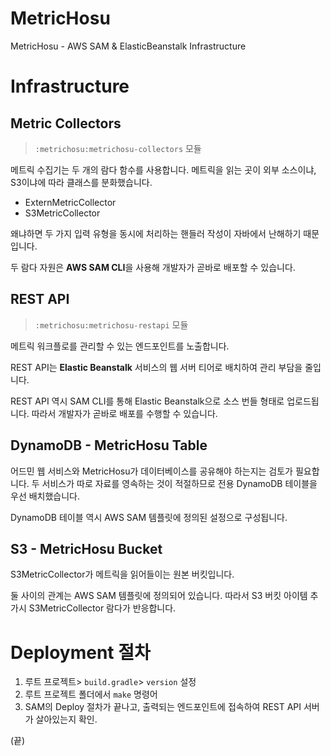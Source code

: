 # MetricHosu
MetricHosu - AWS SAM &amp; ElasticBeanstalk Infrastructure

# Infrastructure

## Metric Collectors
> `:metrichosu:metrichosu-collectors` 모듈

메트릭 수집기는 두 개의 람다 함수를 사용합니다. 메트릭을 읽는 곳이 외부 소스이냐, S3이냐에 따라 클래스를 분화했습니다.
- ExternMetricCollector
- S3MetricCollector

왜냐하면 두 가지 입력 유형을 동시에 처리하는 핸들러 작성이 자바에서 난해하기 때문입니다.

두 람다 자원은 **AWS SAM CLI**을 사용해 개발자가 곧바로 배포할 수 있습니다.

## REST API
> `:metrichosu:metrichosu-restapi` 모듈

메트릭 워크플로를 관리할 수 있는 엔드포인트를 노출합니다. 

REST API는 **Elastic Beanstalk** 서비스의 웹 서버 티어로 배치하여 관리 부담을 줄입니다.

REST API 역시 SAM CLI를 통해 Elastic Beanstalk으로 소스 번들 형태로 업로드됩니다.
따라서 개발자가 곧바로 배포를 수행할 수 있습니다.

## DynamoDB - MetricHosu Table

어드민 웹 서비스와 MetricHosu가 데이터베이스를 공유해야 하는지는 검토가 필요합니다.
두 서비스가 따로 자료를 영속하는 것이 적절하므로 전용 DynamoDB 테이블을 우선 배치했습니다.

DynamoDB 테이블 역시 AWS SAM 템플릿에 정의된 설정으로 구성됩니다.

## S3 - MetricHosu Bucket

S3MetricCollector가 메트릭을 읽어들이는 원본 버킷입니다. 

둘 사이의 관계는 AWS SAM 템플릿에 정의되어 있습니다.
따라서 S3 버킷 아이템 추가시 S3MetricCollector 람다가 반응합니다.

# Deployment 절차
1. 루트 프로젝트> `build.gradle`> `version` 설정
2. 루트 프로젝트 폴더에서 `make` 명령어
3. SAM의 Deploy 절차가 끝나고, 출력되는 엔드포인트에 접속하여 REST API 서버가 살아있는지 확인.
   
(끝)